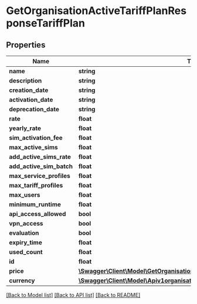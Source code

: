 # GetOrganisationActiveTariffPlanResponseTariffPlan

## Properties
Name | Type | Description | Notes
------------ | ------------- | ------------- | -------------
**name** | **string** |  | [optional] 
**description** | **string** |  | [optional] 
**creation_date** | **string** |  | [optional] 
**activation_date** | **string** |  | [optional] 
**deprecation_date** | **string** |  | [optional] 
**rate** | **float** |  | [optional] 
**yearly_rate** | **float** |  | [optional] 
**sim_activation_fee** | **float** |  | [optional] 
**max_active_sims** | **float** |  | [optional] 
**add_active_sims_rate** | **float** |  | [optional] 
**add_active_sim_batch** | **float** |  | [optional] 
**max_service_profiles** | **float** |  | [optional] 
**max_tariff_profiles** | **float** |  | [optional] 
**max_users** | **float** |  | [optional] 
**minimum_runtime** | **float** |  | [optional] 
**api_access_allowed** | **bool** |  | [optional] 
**vpn_access** | **bool** |  | [optional] 
**evaluation** | **bool** |  | [optional] 
**expiry_time** | **float** |  | [optional] 
**used_count** | **float** |  | [optional] 
**id** | **float** |  | [optional] 
**price** | [**\Swagger\Client\Model\GetOrganisationActiveTariffPlanResponseTariffPlanPrice**](GetOrganisationActiveTariffPlanResponseTariffPlanPrice.md) |  | [optional] 
**currency** | [**\Swagger\Client\Model\Apiv1organisationorgIdtariffPlanTariffPlanCurrency**](Apiv1organisationorgIdtariffPlanTariffPlanCurrency.md) |  | [optional] 

[[Back to Model list]](../../README.md#documentation-for-models) [[Back to API list]](../../README.md#documentation-for-api-endpoints) [[Back to README]](../../README.md)

